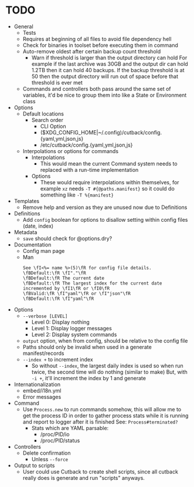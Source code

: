 # TODO

* General
  * Tests
  * Requires at beginning of all files to avoid file dependency hell
  * Check for binaries in toolset before executing them in command
  * Auto-remove oldest after certain backup count threshold
    * Warn if threshold is larger than the output directory can hold
      For example if the last archive was 30GB and the output dir can hold 1.2TB
      then it can hold 40 backups. If the backup threshold is at 50 then the output
      directory will run out of space before that threshold is ever met
  * Commands and controllers both pass around the same set of variables, it'd be nice to group them
    into like a State or Environment class
* Options
  * Default locations
    * Search order
      * CLI Option
      * ($XDG_CONFIG_HOME|~/.config)/cutback/config.{yaml,yml,json,js}
      * /etc/cutback/config.{yaml,yml,json,js}
  * Interpolations or options for commands
    * Interpolations
      * This would mean the current Command system needs to replaced with a run-time implementation
    * Options
      * These would require interpolations within themselves, for example `xz` needs
        `-T #{@paths.manifest}` so it could do something like `-T %{manifest}`
* Templates
  * Remove help and version as they are unused now due to Definitions
* Definitions
  * Add `config` boolean for options to disallow setting within config files (date, index)
* Metadata
  * `save` should check for @options.dry?
* Documentation
  * Config man page
  * Man
    ```
    See \fI<%= name %>(5)\fR for config file details.
    \fBDefault:\fR \fI"."\fR
    \fBDefault:\fR The current date
    \fBDefault:\fR The largest index for the current date incremented by \fI1\fR or \fI0\fR
    \fBValid:\fR \fI"yaml"\fR or \fI"json"\fR
    \fBDefault:\fR \fI"yaml"\fR
    ```
* Options
  * `--verbose [LEVEL]`
    * Level 0: Display nothing
    * Level 1: Display logger messages
    * Level 2: Display system commands
  * `output` option, when from config, should be relative to the config file
  * Paths should only be invalid when used in a generate manifest/records
  * `--index +` to increment index
    * So without `--index`, the largest daily index is used so when run twice, the second time will
      do nothing (similar to make)
      But, with `-i +`, it'll increment the index by 1 and generate
* Internationalization
  * embed/i18n.yml
  * Error messages
* Command
  * Use `Process.new` to run commands somehow, this will allow me to get the process ID in order to
    gather process stats while it is running and report to logger after it is finished
    See: `Process#terminated?`
    * Stats which are YAML parsable:
      * /proc/PID/io
      * /proc/PID/status
* Controllers
  * Delete confirmation
    * Unless `--force`
* Output to scripts
  * User could use Cutback to create shell scripts, since all cutback really does is generate and
    run "scripts" anyways.

